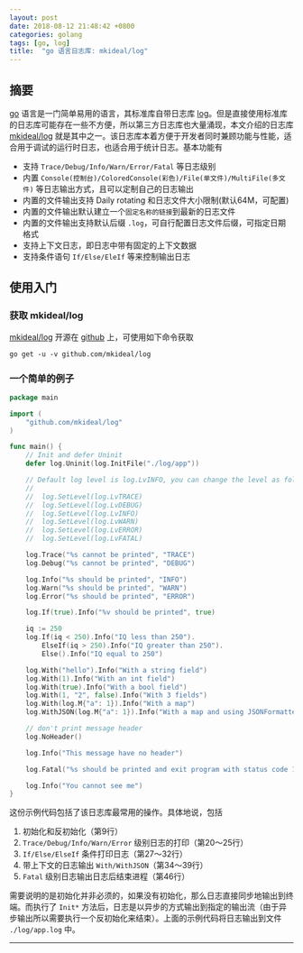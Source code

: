 ```yaml
---
layout: post
date: 2018-08-12 21:48:42 +0800
categories: golang
tags: [go, log]
title:  "go 语言日志库: mkideal/log"
---
```


## 摘要

[go][go] 语言是一门简单易用的语言，其标准库自带日志库 [log][go-log]。但是直接使用标准库的日志库可能存在一些不方便，所以第三方日志库也大量涌现，本文介绍的日志库 [mkideal/log][log-github] 就是其中之一。该日志库本着方便于开发者同时兼顾功能与性能，适合用于调试的运行时日志，也适合用于统计日志。基本功能有

* 支持 `Trace/Debug/Info/Warn/Error/Fatal` 等日志级别
* 内置 `Console(控制台)/ColoredConsole(彩色)/File(单文件)/MultiFile(多文件)` 等日志输出方式，且可以定制自己的日志输出
* 内置的文件输出支持 Daily rotating 和日志文件大小限制(默认64M，可配置)
* 内置的文件输出默认建立一个`固定名称的链接`到最新的日志文件
* 内置的文件输出支持默认后缀 `.log`，可自行配置日志文件后缀，可指定日期格式
* 支持上下文日志，即日志中带有固定的上下文数据
* 支持条件语句 `If/Else/EleIf` 等来控制输出日志

## 使用入门

### 获取 mkideal/log

[mkideal/log][log-github] 开源在 [github][log-github] 上，可使用如下命令获取

```
go get -u -v github.com/mkideal/log
```

### 一个简单的例子

```go
package main

import (
	"github.com/mkideal/log"
)

func main() {
	// Init and defer Uninit
	defer log.Uninit(log.InitFile("./log/app"))

	// Default log level is log.LvINFO, you can change the level as following:
	//
	//	log.SetLevel(log.LvTRACE)
	// 	log.SetLevel(log.LvDEBUG)
	// 	log.SetLevel(log.LvINFO)
	// 	log.SetLevel(log.LvWARN)
	// 	log.SetLevel(log.LvERROR)
	// 	log.SetLevel(log.LvFATAL)

	log.Trace("%s cannot be printed", "TRACE")
	log.Debug("%s cannot be printed", "DEBUG")

	log.Info("%s should be printed", "INFO")
	log.Warn("%s should be printed", "WARN")
	log.Error("%s should be printed", "ERROR")

	log.If(true).Info("%v should be printed", true)

	iq := 250
	log.If(iq < 250).Info("IQ less than 250").
		ElseIf(iq > 250).Info("IQ greater than 250").
		Else().Info("IQ equal to 250")

	log.With("hello").Info("With a string field")
	log.With(1).Info("With an int field")
	log.With(true).Info("With a bool field")
	log.With(1, "2", false).Info("With 3 fields")
	log.With(log.M{"a": 1}).Info("With a map")
	log.WithJSON(log.M{"a": 1}).Info("With a map and using JSONFormatter")

	// don't print message header
	log.NoHeader()

	log.Info("This message have no header")

	log.Fatal("%s should be printed and exit program with status code 1", "FATAL")

	log.Info("You cannot see me")
}
```

这份示例代码包括了该日志库最常用的操作。具体地说，包括

1. 初始化和反初始化（第9行）
2. `Trace/Debug/Info/Warn/Error` 级别日志的打印（第20～25行）
3. `If/Else/ElseIf` 条件打印日志（第27～32行）
4. 带上下文的日志输出 `With/WithJSON`（第34～39行）
5. `Fatal` 级别日志输出日志后结束进程（第46行）

需要说明的是初始化并非必须的，如果没有初始化，那么日志直接同步地输出到终端。而执行了 `Init*` 方法后，日志是以异步的方式输出到指定的输出流（由于异步输出所以需要执行一个反初始化来结束）。上面的示例代码将日志输出到文件 `./log/app.log` 中。

---

[go]: https://golang.org/ "Golang"
[go-log]: https://golang.org/pkg/log/ "Golang-log"
[log-github]: https://github.com/mkideal/log "mkideal/log"
